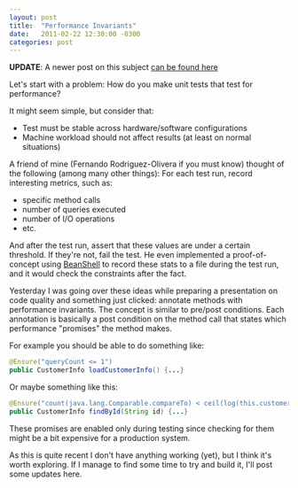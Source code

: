```yaml
---
layout: post
title:  "Performance Invariants"
date:   2011-02-22 12:30:00 -0300
categories: post
---
```


**UPDATE**: A newer post on this subject [can be found here](/post/2011/02/25/performance-invariants-part-ii)

Let's start with a problem: How do you make unit tests that test for performance?

It might seem simple, but consider that:

 - Test must be stable across hardware/software configurations
 - Machine workload should not affect results (at least on normal situations)

A friend of mine (Fernando Rodriguez-Olivera if you must know) thought of the following (among many other things):
For each test run, record interesting metrics, such as:

 - specific method calls
 - number of queries executed
 - number of I/O operations
 - etc.

And after the test run, assert that these values are under a certain threshold. If they're not, fail the test.
He even implemented a proof-of-concept using [BeanShell](https://beanshell.github.io/) to record these stats to a file during the test run, and it would check the constraints after the fact.

Yesterday I was going over these ideas while preparing a presentation on code quality and something just clicked: annotate methods with performance invariants.
The concept is similar to pre/post conditions. Each annotation is basically a post condition on the method call that states which performance "promises" the method makes.

For example you should be able to do something like:

```java
@Ensure("queryCount <= 1")
public CustomerInfo loadCustomerInfo() {...}
```

Or maybe something like this:

```java
@Ensure("count(java.lang.Comparable.compareTo) < ceil(log(this.customers.size()))")
public CustomerInfo findById(String id) {...}
```

These promises are enabled only during testing since checking for them might be a bit expensive for a production system.

As this is quite recent I don't have anything working (yet), but I think it's worth exploring.
If I manage to find some time to try and build it, I'll post some updates here.